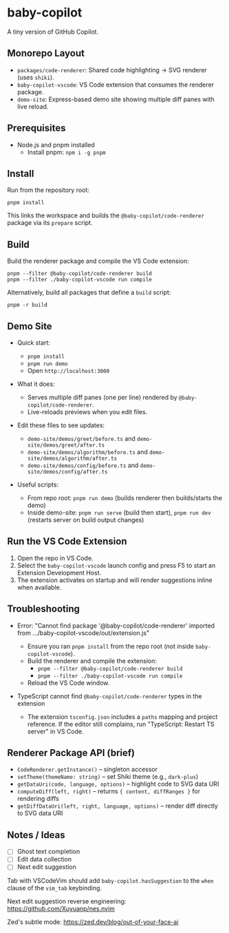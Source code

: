 # baby-copilot

A tiny version of GitHub Copilot.

## Monorepo Layout

- `packages/code-renderer`: Shared code highlighting -> SVG renderer (uses `shiki`).
- `baby-copilot-vscode`: VS Code extension that consumes the renderer package.
- `demo-site`: Express-based demo site showing multiple diff panes with live reload.

## Prerequisites

- Node.js and pnpm installed
  - Install pnpm: `npm i -g pnpm`

## Install

Run from the repository root:

```
pnpm install
```

This links the workspace and builds the `@baby-copilot/code-renderer` package via its `prepare` script.

## Build

Build the renderer package and compile the VS Code extension:

```
pnpm --filter @baby-copilot/code-renderer build
pnpm --filter ./baby-copilot-vscode run compile
```

Alternatively, build all packages that define a `build` script:

```
pnpm -r build
```

## Demo Site

- Quick start:
  - `pnpm install`
  - `pnpm run demo`
  - Open `http://localhost:3000`

- What it does:
  - Serves multiple diff panes (one per line) rendered by `@baby-copilot/code-renderer`.
  - Live-reloads previews when you edit files.

- Edit these files to see updates:
  - `demo-site/demos/greet/before.ts` and `demo-site/demos/greet/after.ts`
  - `demo-site/demos/algorithm/before.ts` and `demo-site/demos/algorithm/after.ts`
  - `demo-site/demos/config/before.ts` and `demo-site/demos/config/after.ts`

- Useful scripts:
  - From repo root: `pnpm run demo` (builds renderer then builds/starts the demo)
  - Inside demo-site: `pnpm run serve` (build then start), `pnpm run dev` (restarts server on build output changes)

## Run the VS Code Extension

1. Open the repo in VS Code.
2. Select the `baby-copilot-vscode` launch config and press F5 to start an Extension Development Host.
3. The extension activates on startup and will render suggestions inline when available.

## Troubleshooting

- Error: "Cannot find package '@baby-copilot/code-renderer' imported from .../baby-copilot-vscode/out/extension.js"
  - Ensure you ran `pnpm install` from the repo root (not inside `baby-copilot-vscode`).
  - Build the renderer and compile the extension:
    - `pnpm --filter @baby-copilot/code-renderer build`
    - `pnpm --filter ./baby-copilot-vscode run compile`
  - Reload the VS Code window.

- TypeScript cannot find `@baby-copilot/code-renderer` types in the extension
  - The extension `tsconfig.json` includes a `paths` mapping and project reference. If the editor still complains, run "TypeScript: Restart TS server" in VS Code.

## Renderer Package API (brief)

- `CodeRenderer.getInstance()` – singleton accessor
- `setTheme(themeName: string)` – set Shiki theme (e.g., `dark-plus`)
- `getDataUri(code, language, options)` – highlight code to SVG data URI
- `computeDiff(left, right)` – returns `{ content, diffRanges }` for rendering diffs
- `getDiffDataUri(left, right, language, options)` – render diff directly to SVG data URI

## Notes / Ideas

- [ ] Ghost text completion
- [ ] Edit data collection
- [ ] Next edit suggestion

Tab with VSCodeVim should add `baby-copilot.hasSuggestion` to the `when` clause of the `vim_tab` keybinding.

Next edit suggestion reverse engineering: https://github.com/Xuyuanp/nes.nvim

Zed's subtle mode: https://zed.dev/blog/out-of-your-face-ai
